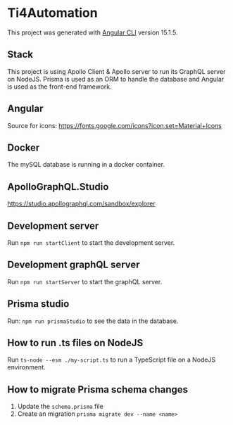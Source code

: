 # Ti4Automation

This project was generated with [Angular CLI](https://github.com/angular/angular-cli) version 15.1.5.

## Stack
This project is using Apollo Client & Apollo server to run its GraphQL server on NodeJS. Prisma is used as an ORM to handle the database and Angular is used as the front-end framework.

## Angular
Source for icons: https://fonts.google.com/icons?icon.set=Material+Icons

## Docker
The mySQL database is running in a docker container.

## ApolloGraphQL.Studio
https://studio.apollographql.com/sandbox/explorer

## Development server
Run `npm run startClient` to start the development server.

## Development graphQL server
Run `npm run startServer` to start the graphQL server.

## Prisma studio
Run: `npm run prismaStudio` to see the data in the database.

## How to run .ts files on NodeJS
Run `ts-node --esm ./my-script.ts` to run a TypeScript file on a NodeJS environment.

## How to migrate Prisma schema changes
1. Update the `schema.prisma` file
2. Create an migration `prisma migrate dev --name <name>`

